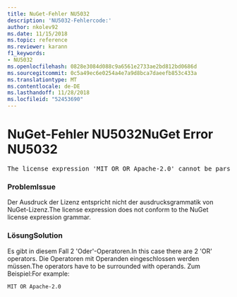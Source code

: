 ```yaml
---
title: NuGet-Fehler NU5032
description: 'NU5032-Fehlercode:'
author: nkolev92
ms.date: 11/15/2018
ms.topic: reference
ms.reviewer: karann
f1_keywords:
- NU5032
ms.openlocfilehash: 0828e3084d088c9a6561e2733ae2bd812bd0686d
ms.sourcegitcommit: 0c5a49ec6e0254a4e7a9d8bca7daeefb853c433a
ms.translationtype: MT
ms.contentlocale: de-DE
ms.lasthandoff: 11/28/2018
ms.locfileid: "52453690"
---
```

# <a name="nuget-error-nu5032"></a><span data-ttu-id="cdd2d-103">NuGet-Fehler NU5032</span><span class="sxs-lookup"><span data-stu-id="cdd2d-103">NuGet Error NU5032</span></span>
<pre>The license expression 'MIT OR OR Apache-2.0' cannot be parsed succesfully. The license expression is invalid.</pre>

### <a name="issue"></a><span data-ttu-id="cdd2d-104">Problem</span><span class="sxs-lookup"><span data-stu-id="cdd2d-104">Issue</span></span>

<span data-ttu-id="cdd2d-105">Der Ausdruck der Lizenz entspricht nicht der ausdrucksgrammatik von NuGet-Lizenz.</span><span class="sxs-lookup"><span data-stu-id="cdd2d-105">The license expression does not conform to the NuGet license expression grammar.</span></span>

### <a name="solution"></a><span data-ttu-id="cdd2d-106">Lösung</span><span class="sxs-lookup"><span data-stu-id="cdd2d-106">Solution</span></span>

<span data-ttu-id="cdd2d-107">Es gibt in diesem Fall 2 'Oder'-Operatoren.</span><span class="sxs-lookup"><span data-stu-id="cdd2d-107">In this case there are 2 'OR' operators.</span></span> <span data-ttu-id="cdd2d-108">Die Operatoren mit Operanden eingeschlossen werden müssen.</span><span class="sxs-lookup"><span data-stu-id="cdd2d-108">The operators have to be surrounded with operands.</span></span> <span data-ttu-id="cdd2d-109">Zum Beispiel:</span><span class="sxs-lookup"><span data-stu-id="cdd2d-109">For example:</span></span>
```
MIT OR Apache-2.0
```